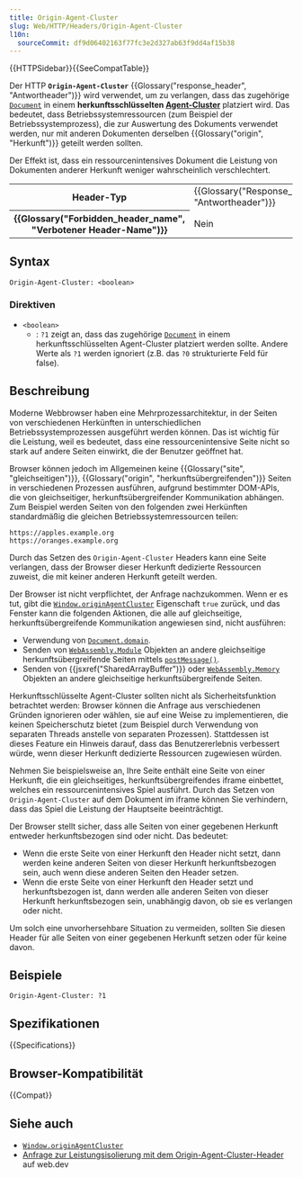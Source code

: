 ```yaml
---
title: Origin-Agent-Cluster
slug: Web/HTTP/Headers/Origin-Agent-Cluster
l10n:
  sourceCommit: df9d06402163f77fc3e2d327ab63f9dd4af15b38
---
```


{{HTTPSidebar}}{{SeeCompatTable}}

Der HTTP **`Origin-Agent-Cluster`** {{Glossary("response_header", "Antwortheader")}} wird verwendet, um zu verlangen, dass das zugehörige [`Document`](/de/docs/Web/API/Document) in einem **herkunftsschlüsselten [Agent-Cluster](https://tc39.es/ecma262/#sec-agent-clusters)** platziert wird. Das bedeutet, dass Betriebssystemressourcen (zum Beispiel der Betriebssystemprozess), die zur Auswertung des Dokuments verwendet werden, nur mit anderen Dokumenten derselben {{Glossary("origin", "Herkunft")}} geteilt werden sollten.

Der Effekt ist, dass ein ressourcenintensives Dokument die Leistung von Dokumenten anderer Herkunft weniger wahrscheinlich verschlechtert.

<table class="properties">
  <tbody>
    <tr>
      <th scope="row">Header-Typ</th>
      <td>{{Glossary("Response_header", "Antwortheader")}}</td>
    </tr>
    <tr>
      <th scope="row">{{Glossary("Forbidden_header_name", "Verbotener Header-Name")}}</th>
      <td>Nein</td>
    </tr>
  </tbody>
</table>

## Syntax

```http
Origin-Agent-Cluster: <boolean>
```

### Direktiven

- `<boolean>`
  - : `?1` zeigt an, dass das zugehörige [`Document`](/de/docs/Web/API/Document) in einem herkunftsschlüsselten Agent-Cluster platziert werden sollte.
    Andere Werte als `?1` werden ignoriert (z.B. das `?0` strukturierte Feld für false).

## Beschreibung

Moderne Webbrowser haben eine Mehrprozessarchitektur, in der Seiten von verschiedenen Herkünften in unterschiedlichen Betriebssystemprozessen ausgeführt werden können. Das ist wichtig für die Leistung, weil es bedeutet, dass eine ressourcenintensive Seite nicht so stark auf andere Seiten einwirkt, die der Benutzer geöffnet hat.

Browser können jedoch im Allgemeinen keine {{Glossary("site", "gleichseitigen")}}, {{Glossary("origin", "herkunftsübergreifenden")}} Seiten in verschiedenen Prozessen ausführen, aufgrund bestimmter DOM-APIs, die von gleichseitiger, herkunftsübergreifender Kommunikation abhängen. Zum Beispiel werden Seiten von den folgenden zwei Herkünften standardmäßig die gleichen Betriebssystemressourcen teilen:

```plain
https://apples.example.org
https://oranges.example.org
```

Durch das Setzen des `Origin-Agent-Cluster` Headers kann eine Seite verlangen, dass der Browser dieser Herkunft dedizierte Ressourcen zuweist, die mit keiner anderen Herkunft geteilt werden.

Der Browser ist nicht verpflichtet, der Anfrage nachzukommen. Wenn er es tut, gibt die [`Window.originAgentCluster`](/de/docs/Web/API/Window/originAgentCluster) Eigenschaft `true` zurück, und das Fenster kann die folgenden Aktionen, die alle auf gleichseitige, herkunftsübergreifende Kommunikation angewiesen sind, nicht ausführen:

- Verwendung von [`Document.domain`](/de/docs/Web/API/Document/domain).
- Senden von [`WebAssembly.Module`](/de/docs/WebAssembly/Reference/JavaScript_interface/Module) Objekten an andere gleichseitige herkunftsübergreifende Seiten mittels [`postMessage()`](/de/docs/Web/API/Window/postMessage).
- Senden von {{jsxref("SharedArrayBuffer")}} oder [`WebAssembly.Memory`](/de/docs/WebAssembly/Reference/JavaScript_interface/Memory) Objekten an andere gleichseitige herkunftsübergreifende Seiten.

Herkunftsschlüsselte Agent-Cluster sollten nicht als Sicherheitsfunktion betrachtet werden: Browser können die Anfrage aus verschiedenen Gründen ignorieren oder wählen, sie auf eine Weise zu implementieren, die keinen Speicherschutz bietet (zum Beispiel durch Verwendung von separaten Threads anstelle von separaten Prozessen). Stattdessen ist dieses Feature ein Hinweis darauf, dass das Benutzererlebnis verbessert würde, wenn dieser Herkunft dedizierte Ressourcen zugewiesen würden.

Nehmen Sie beispielsweise an, Ihre Seite enthält eine Seite von einer Herkunft, die ein gleichseitiges, herkunftsübergreifendes iframe einbettet, welches ein ressourcenintensives Spiel ausführt. Durch das Setzen von `Origin-Agent-Cluster` auf dem Dokument im iframe können Sie verhindern, dass das Spiel die Leistung der Hauptseite beeinträchtigt.

Der Browser stellt sicher, dass alle Seiten von einer gegebenen Herkunft entweder herkunftsbezogen sind oder nicht. Das bedeutet:

- Wenn die erste Seite von einer Herkunft den Header nicht setzt, dann werden keine anderen Seiten von dieser Herkunft herkunftsbezogen sein, auch wenn diese anderen Seiten den Header setzen.
- Wenn die erste Seite von einer Herkunft den Header setzt und herkunftsbezogen ist, dann werden alle anderen Seiten von dieser Herkunft herkunftsbezogen sein, unabhängig davon, ob sie es verlangen oder nicht.

Um solch eine unvorhersehbare Situation zu vermeiden, sollten Sie diesen Header für alle Seiten von einer gegebenen Herkunft setzen oder für keine davon.

## Beispiele

```http
Origin-Agent-Cluster: ?1
```

## Spezifikationen

{{Specifications}}

## Browser-Kompatibilität

{{Compat}}

## Siehe auch

- [`Window.originAgentCluster`](/de/docs/Web/API/Window/originAgentCluster)
- [Anfrage zur Leistungsisolierung mit dem Origin-Agent-Cluster-Header](https://web.dev/articles/origin-agent-cluster) auf web.dev
